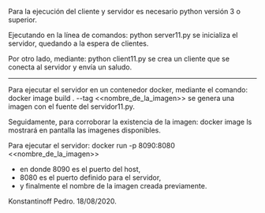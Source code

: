 Para la ejecución del cliente y servidor es necesario python versión 3 o superior.

Ejecutando en la línea de comandos:
   python server11.py 
se inicializa el servidor, quedando a la espera de clientes.

Por otro lado, mediante:
	python client11.py
se crea un cliente que se conecta al servidor y envía un saludo.


-----------------------
Para ejecutar el servidor en un contenedor docker, 
mediante el comando:
        docker image build . --tag <<nombre_de_la_imagen>>
se genera una imagen con el fuente del servidor11.py.

Seguidamente, para corroborar la existencia de la imagen:
        docker image ls
mostrará en pantalla las imagenes disponibles.


Para ejecutar el servidor:
        docker run -p 8090:8080 <<nombre_de_la_imagen>>

   - en donde 8090 es el puerto del host, 
   - 8080 es el puerto definido para el servidor, 
   - y finalmente el nombre de la imagen creada previamente.
 
Konstantinoff Pedro. 18/08/2020.
